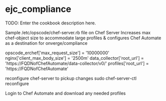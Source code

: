 # ejc_compliance

TODO: Enter the cookbook description here.


Sample /etc/opscode/chef-server.rb file on Chef Server
Increases max chef-object size to accommodate large profiles & configures Chef Automate as a destination for onverge/compliance

opscode_erchef['max_request_size'] = '10000000'
nginx['client_max_body_size'] = '2500m'
data_collector['root_url'] = 'https://FQDNofChefAutomate/data-collector/v0/'
profiles['root_url'] = 'https://FQDNofChefAutomate'

reconfigure chef-server to pickup changes
sudo chef-server-ctl reconfigure

Login to Chef Automate and download any needed profiles
